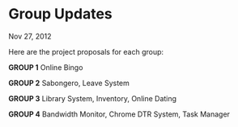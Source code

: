 Group Updates
=============
Nov 27, 2012

Here are the project proposals for each group:

**GROUP 1** Online Bingo

**GROUP 2** Sabongero, Leave System

**GROUP 3** Library System, Inventory, Online Dating

**GROUP 4** Bandwidth Monitor, Chrome DTR System, Task Manager

